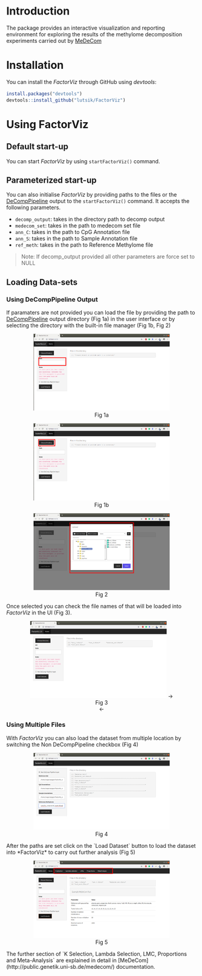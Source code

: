 Introduction
============

The package provides an interactive visualization and reporting environment for exploring the results of the methylome decomposition experiments carried out by [MeDeCom](http://public.genetik.uni-sb.de/medecom/)

Installation
============

You can install the *FactorViz* through GitHub using *devtools*:

``` r
install.packages("devtools")
devtools::install_github("lutsik/FactorViz")
```

Using FactorViz
===============

Default start-up
----------------

You can start *FactorViz* by using `startFactorViz()` command.

Parameterized start-up
----------------------

You can also initialise *FactorViz* by providing paths to the files or the [DeCompPipeline](https://github.com/lutsik/DecompPipeline) output to the `startFactorViz()` command. It accepts the following parameters.

-   `decomp_output`: takes in the directory path to decomp output
-   `medecom_set`: takes in the path to medecom set file
-   `ann_C`: takes in the path to CpG Annotation file
-   `ann_S`: takes in the path to Sample Annotation file
-   `ref_meth`: takes in the path to Reference Methylome file

> Note: If decomp\_output provided all other parameters are force set to NULL

Loading Data-sets
-----------------

### Using DeCompPipeline Output

If paramaters are not provided you can load the file by providing the path to [DeCompPipeline](https://github.com/lutsik/DecompPipeline) output directory (Fig 1a) in the user interface or by selecting the directory with the built-in file manager (Fig 1b, Fig 2)

<center>
<figure>
<img src="images/input_directory_1.png" alt="Fig 1a" style="width:85.0%" />
<figcaption>Fig 1a</figcaption>
</figure>
<figure>
<img src="images/choose_directory_1.png" alt="Fig 1b" style="width:85.0%" />
<figcaption>Fig 1b</figcaption>
</figure>
</center>

<center>
<figure>
<img src="images/choose_directory_2.png" alt="Fig 2" style="width:85.0%" />
<figcaption>Fig 2</figcaption>
</figure>
</center>


Once selected you can check the file names of that will be loaded into *FactorViz* in the UI (Fig 3).

<center>
<figure>
<img src="images/choose_directory_3.png" alt="Fig 3" style="width:85.0%" />
-><figcaption>Fig 3</figcaption><-
</figure>
</center>

### Using Multiple Files

With *FactorViz* you can also load the dataset from multiple location by switching the Non DeCompPipeline checkbox (Fig 4)

<center>
<figure>
<img src="images/multi_directory_1.png" alt="Fig 4" style="width:85.0%" />
<figcaption>Fig 4</figcaption>
</figure>
</center>
After the paths are set click on the `Load Dataset` button to load the dataset into *FactorViz* to carry out further analysis (Fig 5)

<center>
<figure>
<img src="images/choose_directory_4.png" alt="Fig 5" style="width:85.0%" />
<figcaption>Fig 5</figcaption>
</figure>
</center>
The further section of `K Selection, Lambda Selection, LMC, Proportions and Meta-Analysis` are explained in detail in [MeDeCom](http://public.genetik.uni-sb.de/medecom/) documentation.

